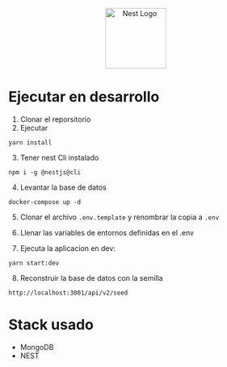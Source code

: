<p align="center">
  <a href="http://nestjs.com/" target="blank"><img src="https://nestjs.com/img/logo-small.svg" width="120" alt="Nest Logo" /></a>
</p>

# Ejecutar en desarrollo

1. Clonar el reporsitorio
2. Ejecutar

```
yarn install
```

3. Tener nest Cli instalado

```
npm i -g @nestjs@cli
```

4. Levantar la base de datos

```
docker-compose up -d
```

5. Clonar el archivo `.env.template` y renombrar la copia a `.env`

6. Llenar las variables de entornos definidas en el .env

7. Ejecuta la aplicacion en dev:

```
yarn start:dev
```

8. Reconstruir la base de datos con la semilla

```
http://localhost:3001/api/v2/seed
```

# Stack usado

- MongoDB
- NEST
